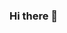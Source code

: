 ### Hi there 👋

<!--
**WallasIT/WallasIT** is a ✨ _special_ ✨ repository because its `README.md` (this file) appears on your GitHub profile.

My name is Wallasndac 
I like Animes and Seris
-->
